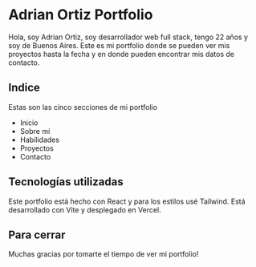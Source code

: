 # Adrian Ortiz Portfolio

Hola, soy Adrian Ortiz, soy desarrollador web full stack, tengo 22 años y soy de Buenos Aires. Este es mi portfolio donde se pueden ver mis proyectos hasta la fecha y en donde pueden encontrar mis datos de contacto.

## Indice

Estas son las cinco secciones de mi portfolio

- Inicio
- Sobre mí
- Habilidades
- Proyectos
- Contacto

## Tecnologías utilizadas

Este portfolio está hecho con React y para los estilos usé Tailwind. Está desarrollado con Vite y desplegado en Vercel.

## Para cerrar

Muchas gracias por tomarte el tiempo de ver mi portfolio!
